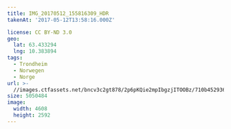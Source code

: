 ```yaml
---
title: IMG_20170512_155816309_HDR
takenAt: '2017-05-12T13:58:16.000Z'

license: CC BY-ND 3.0
geo:
  lat: 63.433294
  lng: 10.383894
tags:
  - Trondheim
  - Norwegen
  - Norge
url: >-
  //images.ctfassets.net/bncv3c2gt878/2p6pKQie2mpIbgzjITOOBz/710b45293653020ef59b1e438356dabd/img_20170512_155816309_hdr_33807981094_o
size: 5050484
image:
  width: 4608
  height: 2592
---
```

